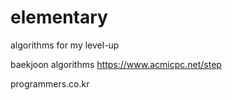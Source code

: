 # elementary
algorithms for my level-up

baekjoon algorithms
https://www.acmicpc.net/step

programmers.co.kr
